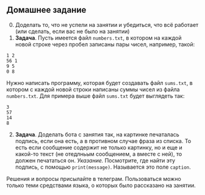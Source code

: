 ## Домашнее задание

0. Доделать то, что не успели на занятии и убедиться, что всё работает (или сделать, если вас не было на занятии)
1. **Задача**. Пусть имеется файл `numbers.txt`, в котором на каждой новой строке через пробел записаны пары чисел, например, такой:
```
1 2
56 1
9 5
0 8
```
Нужно написать программу, которая будет создавать файл `sums.txt`, в котором с каждой новой строки написаны суммы чисел из файла `numbers.txt`. Для примера выше файл `sums.txt` будет выглядеть так:
```
3
57
14
8
```

2. **Задача**. Доделать бота с занятия так, на картинке печаталась подпись, если она есть, а в противном случае фраза из списка. То есть если сообщение содержит не только картинку, но и еще и какой-то текст (не отедлньым сообщением, а вместе с ней), то должен печататься он. *Указание.* Посмотрите, где найти эту подпись, с помощью `print(message)`. Называется это поле `caption`. 


Решения и вопросы присылайте в телеграм. Пользоваться можно только теми средствами языка, о которых было рассказано на занятии.
